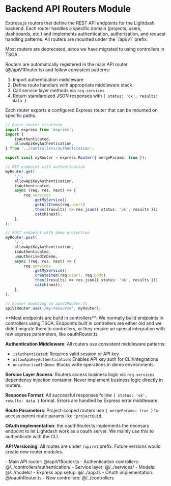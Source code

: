 # Backend API Routers Module

<summary>
Express.js routers that define the REST API endpoints for the Lightdash backend. Each router handles a specific domain (projects, users, dashboards, etc.) and implements authentication, authorization, and request handling patterns. All routers are mounted under the `/api/v1` prefix.

Most routers are deprecated, since we have migrated to using controllers in TSOA.

</summary>

<howToUse>
Routers are automatically registered in the main API router (@/apiV1Router.ts) and follow consistent patterns:

1. Import authentication middleware
2. Define route handlers with appropriate middleware stack
3. Call service layer methods via `req.services`
4. Return standardized JSON responses with `{ status: 'ok', results: data }`

Each router exports a configured Express router that can be mounted on specific paths.
</howToUse>

<codeExample>

```typescript
// Basic router structure
import express from 'express';
import {
    isAuthenticated,
    allowApiKeyAuthentication,
} from '../controllers/authentication';

export const myRouter = express.Router({ mergeParams: true });

// GET endpoint with authentication
myRouter.get(
    '/',
    allowApiKeyAuthentication,
    isAuthenticated,
    async (req, res, next) => {
        req.services
            .getMyService()
            .getAllItems(req.user!)
            .then((results) => res.json({ status: 'ok', results }))
            .catch(next);
    },
);

// POST endpoint with demo protection
myRouter.post(
    '/',
    allowApiKeyAuthentication,
    isAuthenticated,
    unauthorisedInDemo,
    async (req, res, next) => {
        req.services
            .getMyService()
            .createItem(req.user!, req.body)
            .then((results) => res.json({ status: 'ok', results }))
            .catch(next);
    },
);

// Router mounting in apiV1Router.ts
apiV1Router.use('/my-resource', myRouter);
```

</codeExample>

<importantToKnow>
**Most endpoints are build in controllers**: We normally build endpoints in controllers using TSOA. Endpoints built in controllers are either old and we didn't migrate them to controllers, or they require an special integration with raw express parameters, like oauthRouter.ts

**Authentication Middleware**: All routers use consistent middleware patterns:

-   `isAuthenticated`: Requires valid session or API key
-   `allowApiKeyAuthentication`: Enables API key auth for CLI/integrations
-   `unauthorisedInDemo`: Blocks write operations in demo environments

**Service Layer Access**: Routers access business logic via `req.services` dependency injection container. Never implement business logic directly in routers.

**Response Format**: All successful responses follow `{ status: 'ok', results: data }` format. Errors are handled by Express error middleware.

**Route Parameters**: Project-scoped routers use `{ mergeParams: true }` to access parent route params like `:projectUuid`.

**OAuth implementation**: the oauthRouter.ts implements the necesary endpoint to let Lightdash work as a oauth server. We mainly use this to authenticate with the CLI.

**API Versioning**: All routes are under `/api/v1` prefix. Future versions would create new router modules.
</importantToKnow>

<links>
- Main API router: @/apiV1Router.ts
- Authentication controllers: @/../controllers/authentication/
- Service layer: @/../services/
- Models: @/../models/
- Express app setup: @/../app.ts
- OAuth implementation: @/oauthRouter.ts
- New controllers: @/../controllers
</links>
